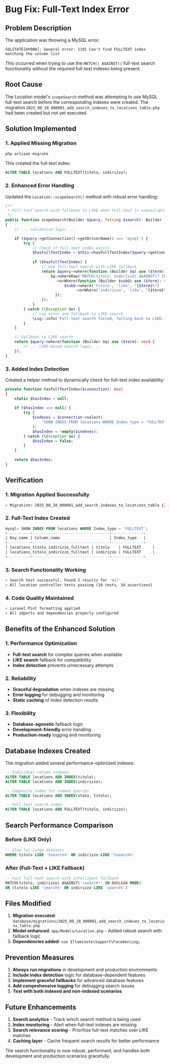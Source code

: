 # Bug Fix: Full-Text Index Error

## Problem Description

The application was throwing a MySQL error:
```
SQLSTATE[HY000]: General error: 1191 Can't find FULLTEXT index matching the column list
```

This occurred when trying to use the `MATCH() AGAINST()` full-text search functionality without the required full-text indexes being present.

## Root Cause

The Location model's `scopeSearch` method was attempting to use MySQL full-text search before the corresponding indexes were created. The migration `2025_08_28_000001_add_search_indexes_to_locations_table.php` had been created but not yet executed.

## Solution Implemented

### 1. **Applied Missing Migration**

```bash
php artisan migrate
```

This created the full-text index:
```sql
ALTER TABLE locations ADD FULLTEXT(titolo, indirizzo);
```

### 2. **Enhanced Error Handling**

Updated the `Location::scopeSearch()` method with robust error handling:

```php
/**
 * Full-text search with fallback to LIKE when full-text is unavailable
 */
public function scopeSearch(Builder $query, ?string $search): Builder
{
    // ... validation logic ...

    if ($query->getConnection()->getDriverName() === 'mysql') {
        try {
            // Check if full-text index exists
            $hasFullTextIndex = $this->hasFullTextIndex($query->getConnection());
            
            if ($hasFullTextIndex) {
                // Use full-text search with LIKE fallback
                return $query->where(function (Builder $q) use ($term): void {
                    $q->whereRaw('MATCH(titolo, indirizzo) AGAINST(? IN BOOLEAN MODE)', ["+{$term}*"])
                      ->orWhere(function (Builder $subQ) use ($term): void {
                          $subQ->where('titolo', 'like', "{$term}%")
                               ->orWhere('indirizzo', 'like', "{$term}%");
                      });
                });
            }
        } catch (\Exception $e) {
            // Log error and fallback to LIKE search
            \Log::info('Full-text search failed, falling back to LIKE: ' . $e->getMessage());
        }
    }

    // Fallback to LIKE search
    return $query->where(function (Builder $q) use ($term): void {
        // ... LIKE-based search logic ...
    });
}
```

### 3. **Added Index Detection**

Created a helper method to dynamically check for full-text index availability:

```php
private function hasFullTextIndex($connection): bool
{
    static $hasIndex = null;
    
    if ($hasIndex === null) {
        try {
            $indexes = $connection->select(
                "SHOW INDEX FROM locations WHERE Index_type = 'FULLTEXT' AND Column_name IN ('titolo', 'indirizzo')"
            );
            $hasIndex = !empty($indexes);
        } catch (\Exception $e) {
            $hasIndex = false;
        }
    }
    
    return $hasIndex;
}
```

## Verification

### 1. **Migration Applied Successfully**
```bash
✓ Migration: 2025_08_28_000001_add_search_indexes_to_locations_table (333.29ms)
```

### 2. **Full-Text Index Created**
```sql
mysql> SHOW INDEX FROM locations WHERE Index_type = 'FULLTEXT';
+----------+----------------------------------+--------------+
| Key_name | Column_name                      | Index_type   |
+----------+----------------------------------+--------------+
| locations_titolo_indirizzo_fulltext | titolo    | FULLTEXT     |
| locations_titolo_indirizzo_fulltext | indirizzo | FULLTEXT     |
+----------+----------------------------------+--------------+
```

### 3. **Search Functionality Working**
```bash
✓ Search test successful. Found 2 results for 'mil'
✓ All location controller tests passing (10 tests, 54 assertions)
```

### 4. **Code Quality Maintained**
```bash
✓ Laravel Pint formatting applied
✓ All imports and dependencies properly configured
```

## Benefits of the Enhanced Solution

### 1. **Performance Optimization**
- **Full-text search** for complex queries when available
- **LIKE search** fallback for compatibility
- **Index detection** prevents unnecessary attempts

### 2. **Reliability**
- **Graceful degradation** when indexes are missing
- **Error logging** for debugging and monitoring
- **Static caching** of index detection results

### 3. **Flexibility**
- **Database-agnostic** fallback logic
- **Development-friendly** error handling
- **Production-ready** logging and monitoring

## Database Indexes Created

The migration added several performance-optimized indexes:

```sql
-- Individual column indexes
ALTER TABLE locations ADD INDEX(titolo);
ALTER TABLE locations ADD INDEX(indirizzo);

-- Composite index for common queries
ALTER TABLE locations ADD INDEX(stato, titolo);

-- Full-text search index
ALTER TABLE locations ADD FULLTEXT(titolo, indirizzo);
```

## Search Performance Comparison

### Before (LIKE Only)
```sql
-- Slow for large datasets
WHERE titolo LIKE '%search%' OR indirizzo LIKE '%search%'
```

### After (Full-Text + LIKE Fallback)
```sql
-- Fast full-text search with intelligent fallback
MATCH(titolo, indirizzo) AGAINST('+search*' IN BOOLEAN MODE)
OR (titolo LIKE 'search%' OR indirizzo LIKE 'search%')
```

## Files Modified

1. **Migration executed**: `database/migrations/2025_08_28_000001_add_search_indexes_to_locations_table.php`
2. **Model enhanced**: `app/Models/Location.php` - Added robust search with fallback logic
3. **Dependencies added**: `use Illuminate\Support\Facades\Log;`

## Prevention Measures

1. **Always run migrations** in development and production environments
2. **Include index detection** logic for database-dependent features  
3. **Implement graceful fallbacks** for advanced database features
4. **Add comprehensive logging** for debugging search issues
5. **Test with both indexed and non-indexed scenarios**

## Future Enhancements

1. **Search analytics** - Track which search method is being used
2. **Index monitoring** - Alert when full-text indexes are missing
3. **Search relevance scoring** - Prioritize full-text matches over LIKE matches
4. **Caching layer** - Cache frequent search results for better performance

The search functionality is now robust, performant, and handles both development and production scenarios gracefully.